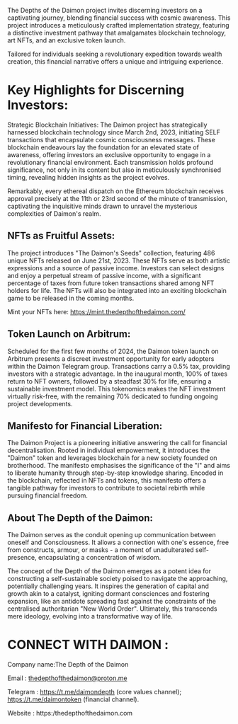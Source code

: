 The Depths of the Daimon project invites discerning investors on a captivating journey, blending financial success with cosmic awareness. This project introduces a meticulously crafted implementation strategy, featuring a distinctive investment pathway that amalgamates blockchain technology, art NFTs, and an exclusive token launch.


Tailored for individuals seeking a revolutionary expedition towards wealth creation, this financial narrative offers a unique and intriguing experience.

# Key Highlights for Discerning Investors:

Strategic Blockchain Initiatives: The Daimon project has strategically harnessed blockchain technology since March 2nd, 2023, initiating SELF transactions that encapsulate cosmic consciousness messages. These blockchain endeavours lay the foundation for an elevated state of awareness, offering investors an exclusive opportunity to engage in a revolutionary financial environment. Each transmission holds profound significance, not only in its content but also in meticulously synchronised timing, revealing hidden insights as the project evolves.

Remarkably, every ethereal dispatch on the Ethereum blockchain receives approval precisely at the 11th or 23rd second of the minute of transmission, captivating the inquisitive minds drawn to unravel the mysterious complexities of Daimon's realm.

## NFTs as Fruitful Assets: 
The project introduces "The Daimon's Seeds" collection, featuring 486 unique NFTs released on June 21st, 2023. These NFTs serve as both artistic expressions and a source of passive income. Investors can select designs and enjoy a perpetual stream of passive income, with a significant percentage of taxes from future token transactions shared among NFT holders for life. The NFTs will also be integrated into an exciting blockchain game to be released in the coming months.

Mint your NFTs here: https://mint.thedepthofthedaimon.com/

## Token Launch on Arbitrum: 
Scheduled for the first few months of 2024, the Daimon token launch on Arbitrum presents a discreet investment opportunity for early adopters within the Daimon Telegram group. Transactions carry a 0.5% tax, providing investors with a strategic advantage. In the inaugural month, 100% of taxes return to NFT owners, followed by a steadfast 30% for life, ensuring a sustainable investment model. This tokenomics makes the NFT investment virtually risk-free, with the remaining 70% dedicated to funding ongoing project developments.

## Manifesto for Financial Liberation: 
The Daimon Project is a pioneering initiative answering the call for financial decentralisation. Rooted in individual empowerment, it introduces the "Daimon" token and leverages blockchain for a new society founded on brotherhood. The manifesto emphasises the significance of the "I" and aims to liberate humanity through step-by-step knowledge sharing. Encoded in the blockchain, reflected in NFTs and tokens, this manifesto offers a tangible pathway for investors to contribute to societal rebirth while pursuing financial freedom.

## About The Depth of the Daimon:

The Daimon serves as the conduit opening up communication between oneself and Consciousness. It allows a connection with one's essence, free from constructs, armour, or masks - a moment of unadulterated self-presence, encapsulating a concentration of wisdom.

The concept of the Depth of the Daimon emerges as a potent idea for constructing a self-sustainable society poised to navigate the approaching, potentially challenging years. It inspires the generation of capital and growth akin to a catalyst, igniting dormant consciences and fostering expansion, like an antidote spreading fast against the constraints of the centralised authoritarian "New World Order". Ultimately, this transcends mere ideology, evolving into a transformative way of life.

# CONNECT WITH DAIMON :

Company name:The Depth of the Daimon

Email : thedepthofthedaimon@proton.me

Telegram : https://t.me/daimondepth (core values channel); https://t.me/daimontoken (financial channel).

Website : https:/thedepthofthedaimon.com
